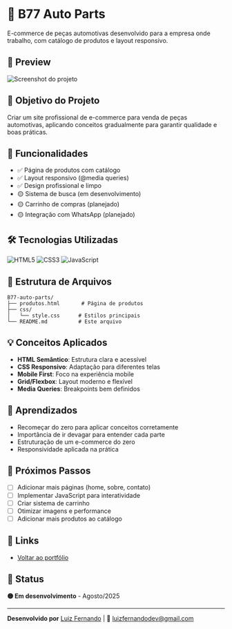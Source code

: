 # 🚗 B77 Auto Parts

E-commerce de peças automotivas desenvolvido para a empresa onde trabalho, com catálogo de produtos e layout responsivo.

## 📸 Preview

![Screenshot do projeto](https://github.com/Luiz-9858/Portf-lio-simples-com-formul-rio/blob/main/projetos/B77-auto-parts/screenshot.png?raw=true)


## 🎯 Objetivo do Projeto

Criar um site profissional de e-commerce para venda de peças automotivas, aplicando conceitos gradualmente para garantir qualidade e boas práticas.

## 🚀 Funcionalidades

- ✅ Página de produtos com catálogo
- ✅ Layout responsivo (@media queries)
- ✅ Design profissional e limpo
- 🟡 Sistema de busca (em desenvolvimento)
- 🟡 Carrinho de compras (planejado)
- 🟡 Integração com WhatsApp (planejado)

## 🛠️ Tecnologias Utilizadas

![HTML5](https://img.shields.io/badge/HTML5-E34F26?style=flat&logo=html5&logoColor=white)
![CSS3](https://img.shields.io/badge/CSS3-1572B6?style=flat&logo=css3&logoColor=white)
![JavaScript](https://img.shields.io/badge/JavaScript-F7DF1E?style=flat&logo=javascript&logoColor=black)

## 📂 Estrutura de Arquivos
```
B77-auto-parts/
├── produtos.html       # Página de produtos
├── css/
│   └── style.css      # Estilos principais
└── README.md          # Este arquivo
```
## 💡 Conceitos Aplicados

- **HTML Semântico**: Estrutura clara e acessível
- **CSS Responsivo**: Adaptação para diferentes telas
- **Mobile First**: Foco na experiência mobile
- **Grid/Flexbox**: Layout moderno e flexível
- **Media Queries**: Breakpoints bem definidos

## 📝 Aprendizados

- Recomeçar do zero para aplicar conceitos corretamente
- Importância de ir devagar para entender cada parte
- Estruturação de um e-commerce do zero
- Responsividade aplicada na prática

## 🎯 Próximos Passos

- [ ] Adicionar mais páginas (home, sobre, contato)
- [ ] Implementar JavaScript para interatividade
- [ ] Criar sistema de carrinho
- [ ] Otimizar imagens e performance
- [ ] Adicionar mais produtos ao catálogo

## 🔗 Links

- [Voltar ao portfólio](../../)

## 📅 Status

**🟡 Em desenvolvimento** - Agosto/2025

---

**Desenvolvido por** [Luiz Fernando](https://github.com/Luiz-9858) | 📧 luizfernandodev@gmail.com
